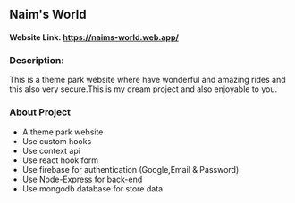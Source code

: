 ## Naim's World
#### Website Link: https://naims-world.web.app/
### Description: 
This is a theme park website where have wonderful and amazing rides and this also very secure.This is my dream project and also enjoyable to you.
### About Project
- A theme park website
- Use custom hooks
- Use context api
- Use react hook form 
- Use firebase for authentication (Google,Email & Password)
- Use Node-Express for back-end 
- Use mongodb database for store data